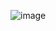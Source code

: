 ![image](https://github.com/deepdk/TidyTuesday_2023/assets/31981663/0e4d963e-8316-4e6a-b889-88591850be04)


